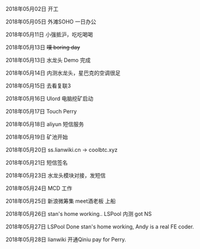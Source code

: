 2018年05月02日
开工

2018年05月05日
外滩SOHO 一日办公

2018年05月11日
小强抵沪，吃吃喝喝

2018年05月13日
~~噗 boring day~~

2018年05月13日
水龙头 Demo 完成

2018年05月14日
内测水龙头，星巴克的空调很足

2018年05月15日
去看复联3

2018年05月16日
Ulord 电脑挖矿启动

2018年05月17日
Touch Perry

2018年05月18日
aliyun 短信服务

2018年05月19日
矿池开始

2018年05月20日
ss.lianwiki.cn -> coolbtc.xyz

2018年05月21日
短信签名

2018年05月23日
水龙头模块对接，发短信

2018年05月24日
MCD 工作

2018年05月25日
新浪微筹集 meet酒老板
上船

2018年05月26日
stan's home working..
LSPool 内测
got NS

2018年05月27日
LSPool Done
stan's home working, Andy is a real FE coder.

2018年05月28日
lianwiki 开通Qiniu
pay for Perry.








